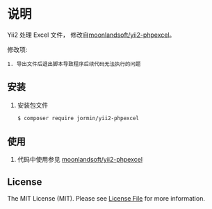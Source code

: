 # 说明

Yii2 处理 Excel 文件， 修改自[moonlandsoft/yii2-phpexcel](https://github.com/moonlandsoft/yii2-phpexcel)。

 修改项:
   
    1. 导出文件后退出脚本导致程序后续代码无法执行的问题

## 安装

 1. 安装包文件

	``` bash
	$ composer require jormin/yii2-phpexcel
	```

## 使用

1. 代码中使用参见 [moonlandsoft/yii2-phpexcel](https://github.com/moonlandsoft/yii2-phpexcel)

## License

The MIT License (MIT). Please see [License File](LICENSE.md) for more information.

